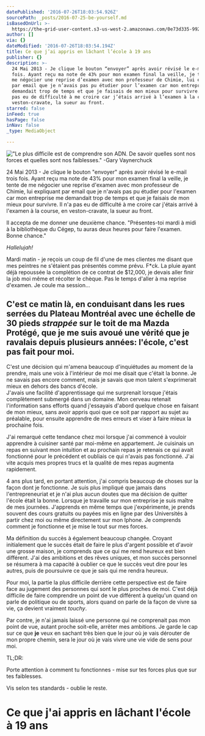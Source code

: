 ```yaml
---
datePublished: '2016-07-26T18:03:54.926Z'
sourcePath: _posts/2016-07-25-be-yourself.md
isBasedOnUrl: >-
  https://the-grid-user-content.s3-us-west-2.amazonaws.com/0e73d335-9923-4e0a-81a7-3d4a393171b0.jpg
author: []
via: {}
dateModified: '2016-07-26T18:03:54.194Z'
title: Ce que j’ai appris en lâchant l’école à 19 ans
publisher: {}
description: >-
  24 Mai 2013 - Je clique le bouton “envoyer” après avoir révisé le e-mail trois
  fois. Ayant reçu ma note de 43% pour mon examen final la veille, je tente de
  me négocier une reprise d’examen avec mon professeur de Chimie, lui expliquant
  par email que je n’avais pas pu étudier pour l’examen car mon entreprise me
  demandait trop de temps et que je faisais de mon mieux pour survivre. Il n’a
  pas eu de difficulté à me croire car j’étais arrivé à l’examen à la course, en
  veston-cravate, la sueur au front.
starred: false
inFeed: true
hasPage: false
inNav: false
_type: MediaObject

---
```

!["Le plus difficile est de comprendre son ADN. De savoir quelles sont nos forces et quelles sont nos faiblesses." -Gary Vaynerchuck](https://the-grid-user-content.s3-us-west-2.amazonaws.com/ecdeff40-69eb-496e-8a70-34358526e9a5.jpg)

24 Mai 2013 - Je clique le bouton "envoyer" après avoir révisé le e-mail trois fois. Ayant reçu ma note de 43% pour mon examen final la veille, je tente de me négocier une reprise d'examen avec mon professeur de Chimie, lui expliquant par email que je n'avais pas pu étudier pour l'examen car mon entreprise me demandait trop de temps et que je faisais de mon mieux pour survivre. Il n'a pas eu de difficulté à me croire car j'étais arrivé à l'examen à la course, en veston-cravate, la sueur au front.

Il accepta de me donner une deuxième chance. "Présentes-toi mardi à midi à la bibliothèque du Cégep, tu auras deux heures pour faire l'examen. Bonne chance."

_Hallelujah!_

Mardi matin - je reçois un coup de fil d'une de mes clientes me disant que mes peintres ne s'étaient pas présentés comme prévu. F\*ck. La pluie ayant déjà repoussée la complétion de ce contrat de $12,000, je devais aller finir la job moi même et récolter le chèque. Pas le temps d'aller à ma reprise d'examen. Je coule ma session...

C'est ce matin là, en conduisant dans les rues serrées du Plateau Montréal avec une échelle de 30 pieds _strappée_ sur le toit de ma Mazda Protégé, que je me suis avoué une vérité que je ravalais depuis plusieurs années: l'école, c'est pas fait pour moi.  
---------------------------------------------------------------------------------------------------------------------------------

C'est une décision qui m'amena beaucoup d'inquiétudes au moment de la prendre, mais une voix à l'intérieur de moi me disait que c'était la bonne. Je ne savais pas encore comment, mais je savais que mon talent s'exprimerait mieux en dehors des bancs d'école.   
J'avais une facilité d'apprentissage qui me surprenait lorsque j'étais complètement submergé dans un domaine. Mon cerveau retenait l'information sans efforts quand j'essayais d'abord quelque chose en faisant de mon mieux, sans avoir appris quoi que ce soit par rapport au sujet au préalable, pour ensuite apprendre de mes erreurs et viser à faire mieux la prochaine fois.

J'ai remarqué cette tendance chez moi lorsque j'ai commencé à vouloir apprendre à cuisiner santé par moi-même en appartement. Je cuisinais un repas en suivant mon intuition et au prochain repas je retenais ce qui avait fonctionné pour le précédent et oubliais ce qui n'avais pas fonctionné. J'ai vite acquis mes propres trucs et la qualité de mes repas augmenta rapidement.

4 ans plus tard, en portant attention, j'ai compris beaucoup de choses sur la façon dont je fonctionne. Je suis plus impliqué que jamais dans l'entrepreneuriat et je n'ai plus aucun doutes que ma décision de quitter l'école était la bonne. Lorsque je travaille sur mon entreprise je suis maître de mes journées. J'apprends en même temps que j'expérimente, je prends souvent des cours gratuits ou payées mis en ligne par des Universités à partir chez moi ou même directement sur mon Iphone. Je comprends comment je fonctionne et je mise le tout sur mes forces.

Ma définition du succès à également beaucoup changée. Croyant initialement que le succès était de faire le plus d'argent possible et d'avoir une grosse maison, je comprends que ce qui me rend heureux est bien différent. J'ai des ambitions et des rêves uniques, et mon succès personnel se résumera à ma capacité à oublier ce que le succès veut dire pour les autres, puis de poursuivre ce que je sais qui me rendra heureux.

Pour moi, la partie la plus difficile derrière cette perspective est de faire face au jugement des personnes qui sont le plus proches de moi. C'est déjà difficile de faire comprendre un point de vue différent à quelqu'un quand on parle de politique ou de sports, alors quand on parle de la façon de vivre sa vie, ça devient vraiment _touchy_.

Par contre, je n'ai jamais laissé une personne qui ne comprenait pas mon point de vue, autant proche soit-elle, arrêter mes ambitions. Je garde le cap sur ce que **je** veux en sachant très bien que le jour où je vais dérouter de mon propre chemin, sera le jour où je vais vivre une vie vide de sens pour moi.

TL;DR:

Porte attention à comment tu fonctionnes - mise sur tes forces plus que sur tes faiblesses.

Vis selon tes standards - oublie le reste.

# Ce que j'ai appris en lâchant l'école à 19 ans